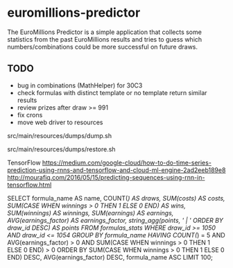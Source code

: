 # euromillions-predictor
The EuroMillions Predictor is a simple application that collects some statistics from the past EuroMillions results and tries to guess which numbers/combinations could be more successful on future draws.

## TODO
* bug in combinations (MathHelper) for 30C3
* check formulas with distinct template or no template return similar results
* review prizes after draw >= 991
* fix crons
* move web driver to resources



src/main/resources/dumps/dump.sh

src/main/resources/dumps/restore.sh


TensorFlow
https://medium.com/google-cloud/how-to-do-time-series-prediction-using-rnns-and-tensorflow-and-cloud-ml-engine-2ad2eeb189e8
http://mourafiq.com/2016/05/15/predicting-sequences-using-rnn-in-tensorflow.html



SELECT formula_name AS name, COUNT(*) AS draws, SUM(costs) AS costs, SUM(CASE WHEN winnings > 0 THEN 1 ELSE 0 END) AS wins, SUM(winnings) AS winnings, SUM(earnings) AS earnings, AVG(earnings_factor) AS earnings_factor, string_agg(points, ' | ' ORDER BY draw_id DESC) AS points
  FROM formulas_stats
 WHERE draw_id >= 1050 AND draw_id <= 1054
 GROUP BY formula_name
HAVING COUNT(*) = 5 AND AVG(earnings_factor) > 0 AND SUM(CASE WHEN winnings > 0 THEN 1 ELSE 0 END) > 0
 ORDER BY SUM(CASE WHEN winnings > 0 THEN 1 ELSE 0 END) DESC, AVG(earnings_factor) DESC, formula_name ASC
 LIMIT 100;
